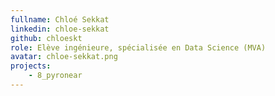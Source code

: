 ```yaml
---
fullname: Chloé Sekkat
linkedin: chloe-sekkat
github: chloeskt
role: Elève ingénieure, spécialisée en Data Science (MVA)
avatar: chloe-sekkat.png
projects:
    - 8_pyronear
---
```

